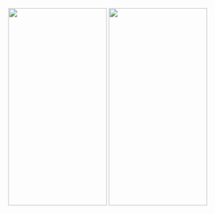 <img src="https://user-images.githubusercontent.com/26844387/97844184-93209380-1d10-11eb-9479-8f8e5c1f5721.png" width="200" height="400" />

<img src="https://user-images.githubusercontent.com/26844387/97844188-961b8400-1d10-11eb-96cc-caa066a9b7b5.png" width="200" height="400" />

